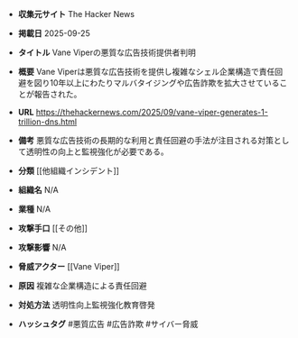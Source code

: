 - **収集元サイト**
The Hacker News

- **掲載日**
2025-09-25

- **タイトル**
Vane Viperの悪質な広告技術提供者判明

- **概要**
Vane Viperは悪質な広告技術を提供し複雑なシェル企業構造で責任回避を図り10年以上にわたりマルバタイジングや広告詐欺を拡大させていることが報告された。

- **URL**
https://thehackernews.com/2025/09/vane-viper-generates-1-trillion-dns.html

- **備考**
悪質な広告技術の長期的な利用と責任回避の手法が注目される対策として透明性の向上と監視強化が必要である。

- **分類**
[[他組織インシデント]]

- **組織名**
N/A

- **業種**
N/A

- **攻撃手口**
[[その他]]

- **攻撃影響**
N/A

- **脅威アクター**
[[Vane Viper]]

- **原因**
複雑な企業構造による責任回避

- **対処方法**
透明性向上監視強化教育啓発

- **ハッシュタグ**
#悪質広告 #広告詐欺 #サイバー脅威
